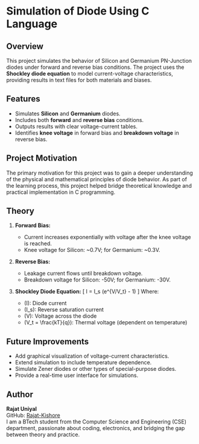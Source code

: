 
# Simulation of Diode Using C Language

## Overview
This project simulates the behavior of Silicon and Germanium PN-Junction diodes under forward and reverse bias conditions. The project uses the **Shockley diode equation** to model current-voltage characteristics, providing results in text files for both materials and biases. 

## Features
- Simulates **Silicon** and **Germanium** diodes.
- Includes both **forward** and **reverse bias** conditions.
- Outputs results with clear voltage-current tables.
- Identifies **knee voltage** in forward bias and **breakdown voltage** in reverse bias.

## Project Motivation
The primary motivation for this project was to gain a deeper understanding of the physical and mathematical principles of diode behavior. As part of the learning process, this project helped bridge theoretical knowledge and practical implementation in C programming.

## Theory
1. **Forward Bias:**
   - Current increases exponentially with voltage after the knee voltage is reached.
   - Knee voltage for Silicon: ~0.7V; for Germanium: ~0.3V.
2. **Reverse Bias:**
   - Leakage current flows until breakdown voltage.
   - Breakdown voltage for Silicon: -50V; for Germanium: -30V.

3. **Shockley Diode Equation:**
   \[
   I = I_s (e^{V/V_t} - 1)
   \]
   Where:
   - \(I\): Diode current
   - \(I_s\): Reverse saturation current
   - \(V\): Voltage across the diode
   - \(V_t = \frac{kT}{q}\): Thermal voltage (dependent on temperature)

## Future Improvements
- Add graphical visualization of voltage-current characteristics.
- Extend simulation to include temperature dependence.
- Simulate Zener diodes or other types of special-purpose diodes.
- Provide a real-time user interface for simulations.

## Author
**Rajat Uniyal**  
GitHub: [Rajat-Kishore](https://github.com/Rajat-Kishore)  
I am a BTech student from the Computer Science and Engineering (CSE) department, passionate about coding, electronics, and bridging the gap between theory and practice.
